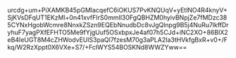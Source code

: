 urcdg+um+PiXAMKB45pGMlacqefC6iOKUS7PvKNQUqV+yEtlNO4R4knyV+SjKVsDFqUT1EKzMl+0n41xvfFIrS0mmIl30FgQBHZM0hyivBNpjZe7fMDzc385CYNxHgobWcmre8NnxkZSzn9EQEbNnudbDc8vJgQlnpg9B5j4NuRu7lkffDryhuF7yagPXfEFHTO5Me9fYjgUuf5OSxbpxJe4af07h5CJd+iNC2XO+86BIX2eB4IeUGT8M4cZHWodvEUlS3paQl7fzesM70g3aPLA2Ia3tHVkfgBxR+v0+/Fkq/W2RzXppt0X6VXe+S7/+FcIWYS54BOSKNd8WWZYww==